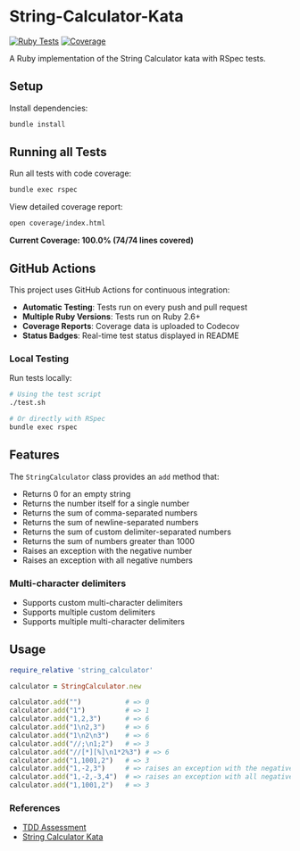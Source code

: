 # String-Calculator-Kata

[![Ruby Tests](https://github.com/chandan/String-Calculator-Kata/workflows/Ruby%20Tests/badge.svg)](https://github.com/chandan/String-Calculator-Kata/actions)
[![Coverage](https://codecov.io/gh/chandan/String-Calculator-Kata/branch/main/graph/badge.svg)](https://codecov.io/gh/chandan/String-Calculator-Kata)

A Ruby implementation of the String Calculator kata with RSpec tests.

## Setup

Install dependencies:

```bash
bundle install
```

## Running all Tests

Run all tests with code coverage:

```bash
bundle exec rspec
```

View detailed coverage report:

```bash
open coverage/index.html
```

**Current Coverage: 100.0% (74/74 lines covered)**

## GitHub Actions

This project uses GitHub Actions for continuous integration:

- **Automatic Testing**: Tests run on every push and pull request
- **Multiple Ruby Versions**: Tests run on Ruby 2.6+
- **Coverage Reports**: Coverage data is uploaded to Codecov
- **Status Badges**: Real-time test status displayed in README

### Local Testing

Run tests locally:

```bash
# Using the test script
./test.sh

# Or directly with RSpec
bundle exec rspec
```

## Features

The `StringCalculator` class provides an `add` method that:

- Returns 0 for an empty string
- Returns the number itself for a single number
- Returns the sum of comma-separated numbers
- Returns the sum of newline-separated numbers
- Returns the sum of custom delimiter-separated numbers
- Returns the sum of numbers greater than 1000
- Raises an exception with the negative number
- Raises an exception with all negative numbers

### Multi-character delimiters

- Supports custom multi-character delimiters
- Supports multiple custom delimiters
- Supports multiple multi-character delimiters


## Usage

```ruby
require_relative 'string_calculator'

calculator = StringCalculator.new

calculator.add("")           # => 0
calculator.add("1")          # => 1
calculator.add("1,2,3")      # => 6
calculator.add("1\n2,3")     # => 6
calculator.add("1\n2\n3")    # => 6
calculator.add("//;\n1;2")   # => 3
calculator.add("//[*][%]\n1*2%3") # => 6
calculator.add("1,1001,2")   # => 3
calculator.add("1,-2,3")     # => raises an exception with the negative number
calculator.add("1,-2,-3,4")  # => raises an exception with all negative numbers
calculator.add("1,1001,2")   # => 3
```

### References
- [TDD Assessment](https://blog.incubyte.co/blog/tdd-assessment/)
- [String Calculator Kata](https://osherove.com/tdd-kata-1/)